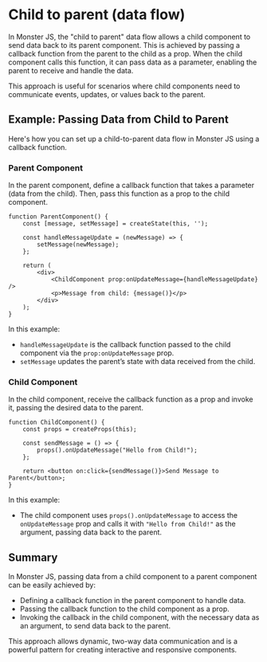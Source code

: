 # Child to parent (data flow)

In Monster JS, the "child to parent" data flow allows a child component to send data back to its parent component. This is achieved by passing a callback function from the parent to the child as a prop. When the child component calls this function, it can pass data as a parameter, enabling the parent to receive and handle the data.

This approach is useful for scenarios where child components need to communicate events, updates, or values back to the parent.

## Example: Passing Data from Child to Parent

Here's how you can set up a child-to-parent data flow in Monster JS using a callback function.

### Parent Component

In the parent component, define a callback function that takes a parameter (data from the child). Then, pass this function as a prop to the child component.

```tsx
function ParentComponent() {
    const [message, setMessage] = createState(this, '');

    const handleMessageUpdate = (newMessage) => {
        setMessage(newMessage);
    };

    return (
        <div>
            <ChildComponent prop:onUpdateMessage={handleMessageUpdate} />
            <p>Message from child: {message()}</p>
        </div>
    );
}
```

In this example:

* `handleMessageUpdate` is the callback function passed to the child component via the `prop:onUpdateMessage` prop.
* `setMessage` updates the parent’s state with data received from the child.

### Child Component

In the child component, receive the callback function as a prop and invoke it, passing the desired data to the parent.

```tsx
function ChildComponent() {
    const props = createProps(this);

    const sendMessage = () => {
        props().onUpdateMessage("Hello from Child!");
    };

    return <button on:click={sendMessage()}>Send Message to Parent</button>;
}
```

In this example:

* The child component uses `props().onUpdateMessage` to access the `onUpdateMessage` prop and calls it with `"Hello from Child!"` as the argument, passing data back to the parent.

## Summary

In Monster JS, passing data from a child component to a parent component can be easily achieved by:

* Defining a callback function in the parent component to handle data.
* Passing the callback function to the child component as a prop.
* Invoking the callback in the child component, with the necessary data as an argument, to send data back to the parent.

This approach allows dynamic, two-way data communication and is a powerful pattern for creating interactive and responsive components.
